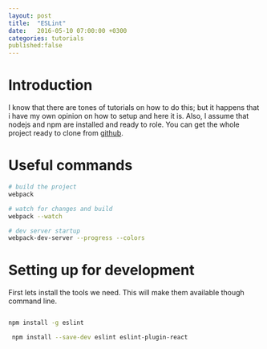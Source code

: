 ```yaml
---
layout: post
title:  "ESLint"
date:   2016-05-10 07:00:00 +0300
categories: tutorials
published:false
---
```


# Introduction

I know that there are tones of tutorials on how to do this; but it happens that i have my own opinion on how to setup and here it is.
Also, I assume that nodejs and npm are installed and ready to role.
You can get the whole project ready to clone from [github](https://github.com/michaelthe/react-boilerplate).


# Useful commands

``` bash
# build the project
webpack

# watch for changes and build 
webpack --watch

# dev server startup
webpack-dev-server --progress --colors 
```

# Setting up for development 

First lets install the tools we need.
This will make them available though command line.

``` bash

npm install -g eslint

 npm install --save-dev eslint eslint-plugin-react


```

